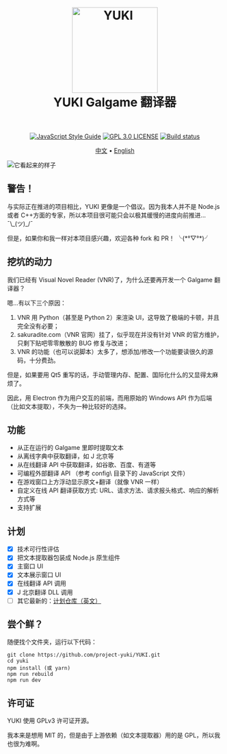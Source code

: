 ﻿<h1 align="center">
  <a href="https://github.com/project-yuki/YUKI"><img src="https://raw.githubusercontent.com/project-yuki/YUKI/master/build/icons/icon.png" alt="YUKI" width="200" /></a>
  <br>
  YUKI Galgame 翻译器
  <br>
  <br>
</h1>

<p align="center">
  <a href="https://standardjs.com"><img src="https://img.shields.io/badge/code_style-standard-brightgreen.svg" alt="JavaScript Style Guide"></a>
  <a href="/LICENSE"><img src="https://img.shields.io/badge/license-GPL%203.0-blue.svg" alt="GPL 3.0 LICENSE"></a>
  <a href="https://ci.appveyor.com/project/tinyAdapter/yuki"><img src="https://ci.appveyor.com/api/projects/status/g54ttjac4w36v5hx?svg=true" alt="Build status"></a>
</p>

<p align="center">
  <a href="/README.md">中文</a> •
  <a href="/docs/README_EN.md">English</a>
</p>

![它看起来的样子](https://raw.githubusercontent.com/project-yuki/YUKI/master/.github/imgs/how_it_looks.jpg)

## 警告！

与实际正在推进的项目相比，YUKI 更像是一个倡议。因为我本人并不是 Node.js 或者 C++方面的专家，所以本项目很可能只会以极其缓慢的进度向前推进... ¯\\\_(ツ)\_/¯

但是，如果你和我一样对本项目感兴趣，欢迎各种 fork 和 PR！ ╰(\*°▽°\*)╯

## 挖坑的动力

我们已经有 Visual Novel Reader (VNR)了，为什么还要再开发一个 Galgame 翻译器？

嗯...有以下三个原因：

1. VNR 用 Python（甚至是 Python 2）来渲染 UI，这导致了极端的卡顿，并且完全没有必要；
2. sakuradite.com（VNR 官网）挂了，似乎现在并没有针对 VNR 的官方维护，只剩下贴吧零零散散的 BUG 修复与改进；
3. VNR 的功能（也可以说脚本）太多了，想添加/修改一个功能要读很久的源码，十分费劲。

但是，如果要用 Qt5 重写的话，手动管理内存、配置、国际化什么的又显得太麻烦了。

因此，用 Electron 作为用户交互的前端，而用原始的 Windows API 作为后端（比如文本提取），不失为一种比较好的选择。

## 功能

- 从正在运行的 Galgame 里即时提取文本
- 从离线字典中获取翻译，如 J 北京等
- 从在线翻译 API 中获取翻译，如谷歌、百度、有道等
- 可编程外部翻译 API （参考 config\ 目录下的 JavaScript 文件）
- 在游戏窗口上方浮动显示原文+翻译（就像 VNR 一样）
- 自定义在线 API 翻译获取方式: URL、请求方法、请求报头格式、响应的解析方式等
- 支持扩展

## 计划

- [x] 技术可行性评估
- [x] 把文本提取器包装成 Node.js 原生组件
- [x] 主窗口 UI
- [x] 文本展示窗口 UI
- [x] 在线翻译 API 调用
- [x] J 北京翻译 DLL 调用
- [ ] 其它最新的：[计划仓库（英文）](https://github.com/project-yuki/planning/issues)

## 尝个鲜？

随便找个文件夹，运行以下代码：

    git clone https://github.com/project-yuki/YUKI.git
    cd yuki
    npm install (或 yarn)
    npm run rebuild
    npm run dev

## 许可证

YUKI 使用 GPLv3 许可证开源。

我本来是想用 MIT 的，但是由于上游依赖（如文本提取器）用的是 GPL，所以我也很为难啊。
